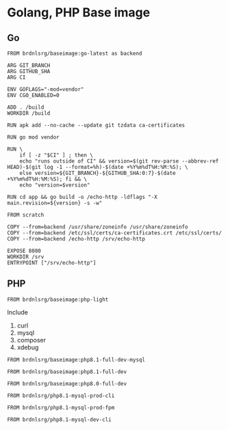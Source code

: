 # Golang, PHP Base image

## Go
```
FROM brdnlsrg/baseimage:go-latest as backend

ARG GIT_BRANCH
ARG GITHUB_SHA
ARG CI

ENV GOFLAGS="-mod=vendor"
ENV CGO_ENABLED=0

ADD . /build
WORKDIR /build

RUN apk add --no-cache --update git tzdata ca-certificates

RUN go mod vendor

RUN \
    if [ -z "$CI" ] ; then \
    echo "runs outside of CI" && version=$(git rev-parse --abbrev-ref HEAD)-$(git log -1 --format=%h)-$(date +%Y%m%dT%H:%M:%S); \
    else version=${GIT_BRANCH}-${GITHUB_SHA:0:7}-$(date +%Y%m%dT%H:%M:%S); fi && \
    echo "version=$version"

RUN cd app && go build -o /echo-http -ldflags "-X main.revision=${version} -s -w"

FROM scratch

COPY --from=backend /usr/share/zoneinfo /usr/share/zoneinfo
COPY --from=backend /etc/ssl/certs/ca-certificates.crt /etc/ssl/certs/
COPY --from=backend /echo-http /srv/echo-http

EXPOSE 8080
WORKDIR /srv
ENTRYPOINT ["/srv/echo-http"]
```

## PHP
`FROM brdnlsrg/baseimage:php-light`

Include
1. curl
1. mysql
1. composer
1. xdebug

`FROM brdnlsrg/baseimage:php8.1-full-dev-mysql`

`FROM brdnlsrg/baseimage:php8.1-full-dev`

`FROM brdnlsrg/baseimage:php8.0-full-dev`

`FROM brdnlsrg/php8.1-mysql-prod-cli`

`FROM brdnlsrg/php8.1-mysql-prod-fpm`

`FROM brdnlsrg/php8.1-mysql-dev-cli`



